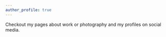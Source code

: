```yaml
---
author_profile: true
---
```


Checkout my pages about work or photography and my profiles on social media.

